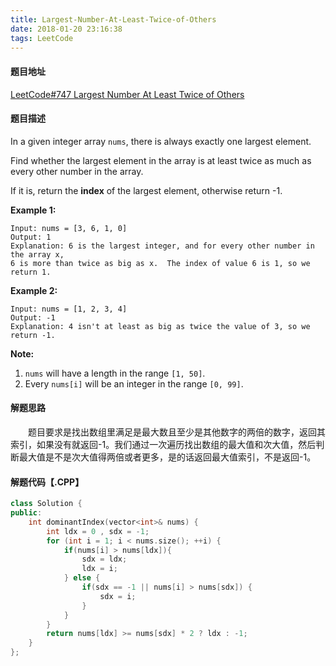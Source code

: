 ```yaml
---
title: Largest-Number-At-Least-Twice-of-Others
date: 2018-01-20 23:16:38
tags: LeetCode
---
```


#### 题目地址

[LeetCode#747 Largest Number At Least Twice of Others](https://leetcode.com/problems/largest-number-at-least-twice-of-others/description/)

#### 题目描述

In a given integer array `nums`, there is always exactly one largest element.

Find whether the largest element in the array is at least twice as much as every other number in the array.

If it is, return the **index** of the largest element, otherwise return -1.

<!--more-->

**Example 1:**

```
Input: nums = [3, 6, 1, 0]
Output: 1
Explanation: 6 is the largest integer, and for every other number in the array x,
6 is more than twice as big as x.  The index of value 6 is 1, so we return 1.
```

**Example 2:**

```
Input: nums = [1, 2, 3, 4]
Output: -1
Explanation: 4 isn't at least as big as twice the value of 3, so we return -1.
```

**Note:**

1. `nums` will have a length in the range `[1, 50]`.
2. Every `nums[i]` will be an integer in the range `[0, 99]`.

#### 解题思路

&emsp;&emsp;题目要求是找出数组里满足是最大数且至少是其他数字的两倍的数字，返回其索引，如果没有就返回-1。我们通过一次遍历找出数组的最大值和次大值，然后判断最大值是不是次大值得两倍或者更多，是的话返回最大值索引，不是返回-1。

#### 解题代码【.CPP】

```c++
class Solution {
public:
    int dominantIndex(vector<int>& nums) {
        int ldx = 0 , sdx = -1;
        for (int i = 1; i < nums.size(); ++i) {
            if(nums[i] > nums[ldx]){
                sdx = ldx;
                ldx = i;
            } else {
                if(sdx == -1 || nums[i] > nums[sdx]) {
                    sdx = i;
                }
            }
        }
        return nums[ldx] >= nums[sdx] * 2 ? ldx : -1;
    }
};
```


